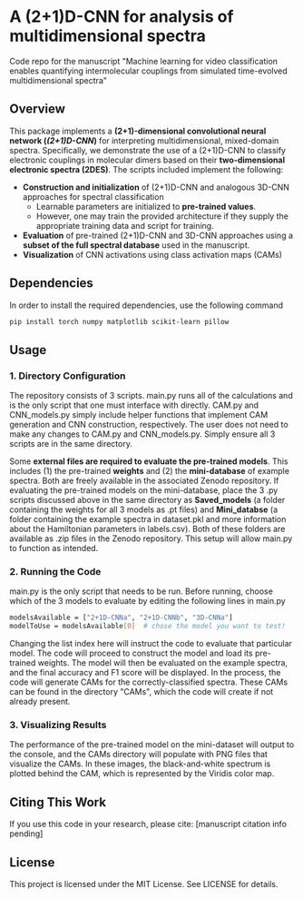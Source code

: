 # A (2+1)D-CNN for analysis of multidimensional spectra
Code repo for the manuscript "Machine learning for video classification enables quantifying intermolecular couplings from simulated time-evolved multidimensional spectra"

## Overview
This package implements a **(2+1)-dimensional convolutional neural network (_(2+1)D-CNN_)** for interpreting multidimensional, mixed-domain spectra. Specifically, we demonstrate the use of a (2+1)D-CNN to classify electronic couplings in molecular dimers based on their **two-dimensional electronic spectra (2DES)**.
The scripts included implement the following:
- **Construction and initialization** of (2+1)D-CNN and analogous 3D-CNN approaches for spectral classification
  - Learnable parameters are initialized to **pre-trained values**.
  - However, one may train the provided architecture if they supply the appropriate training data and script for training. 
- **Evaluation** of pre-trained (2+1)D-CNN and 3D-CNN approaches using a **subset of the full spectral database** used in the manuscript.
- **Visualization** of CNN activations using class activation maps (CAMs)

## Dependencies
In order to install the required dependencies, use the following command
```bash
pip install torch numpy matplotlib scikit-learn pillow
```

## Usage
### 1. Directory Configuration
The repository consists of 3 scripts. main.py runs all of the calculations and is the only script that one must interface with directly. CAM.py and CNN_models.py simply include helper functions that implement CAM generation and CNN construction, respectively. The user does not need to make any changes to CAM.py and CNN_models.py. Simply ensure all 3 scripts are in the same directory.

Some **external files are required to evaluate the pre-trained models**. This includes (1) the pre-trained **weights** and (2) the **mini-database** of example spectra. Both are freely available in the associated Zenodo repository. If evaluating the pre-trained models on the mini-database, place the 3 .py scripts discussed above in the same directory as **Saved_models** (a folder containing the weights for all 3 models as .pt files) and **Mini_databse** (a folder containing the example spectra in dataset.pkl and more information about the Hamiltonian parameters in labels.csv). Both of these folders are available as .zip files in the Zenodo repository. This setup will allow main.py to function as intended.

### 2. Running the Code
main.py is the only script that needs to be run. Before running, choose which of the 3 models to evaluate by editing the following lines in main.py
```bash
modelsAvailable = ["2+1D-CNNa", "2+1D-CNNb", "3D-CNNa"]
modelToUse = modelsAvailable[0]  # chose the model you want to test!
```
Changing the list index here will instruct the code to evaluate that particular model. The code will proceed to construct the model and load its pre-trained weights. The model will then be evaluated on the example spectra, and the final accuracy and F1 score will be displayed. In the process, the code will generate CAMs for the correctly-classified spectra. These CAMs can be found in the directory "CAMs", which the code will create if not already present.

### 3. Visualizing Results
The performance of the pre-trained model on the mini-dataset will output to the console, and the CAMs directory will populate with PNG files that visualize the CAMs. In these images, the black-and-white spectrum is plotted behind the CAM, which is represented by the Viridis color map.

## Citing This Work
If you use this code in your research, please cite:
[manuscript citation info pending]

## License
This project is licensed under the MIT License. See LICENSE for details.
